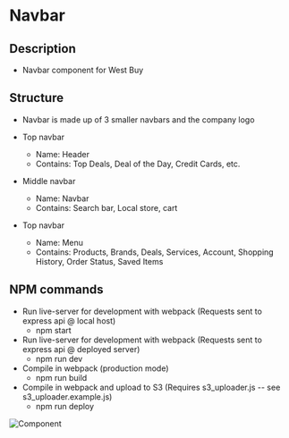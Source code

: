 # Navbar

## Description
- Navbar component for West Buy

## Structure
- Navbar is made up of 3 smaller navbars and the company logo
- Top navbar
    - Name: Header
    - Contains: Top Deals, Deal of the Day, Credit Cards, etc.

- Middle navbar
    - Name: Navbar
    - Contains: Search bar, Local store, cart

- Top navbar
    - Name: Menu
    - Contains: Products, Brands, Deals, Services, Account, Shopping History, Order Status, Saved Items
    
## NPM commands
- Run live-server for development with webpack (Requests sent to express api @ local host)
    - npm start
- Run live-server for development with webpack (Requests sent to express api @ deployed server)
    - npm run dev
- Compile in webpack (production mode)
    - npm run build
- Compile in webpack and upload to S3 (Requires s3_uploader.js -- see s3_uploader.example.js)
    - npm run deploy

![Component](./documentation/Navbar.gif)


